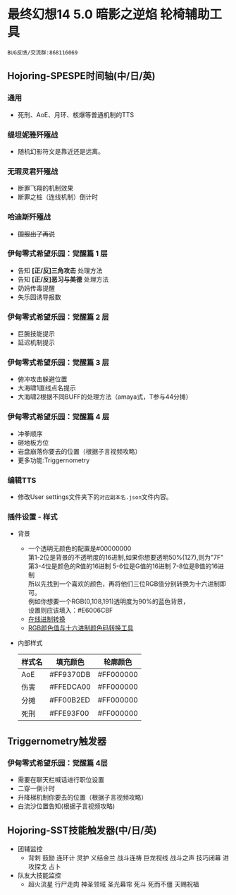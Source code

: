 ﻿# 最终幻想14 5.0 暗影之逆焰 轮椅辅助工具

    BUG反馈/交流群:868116069

## Hojoring-SPESPE时间轴(中/日/英)

### 通用

- 死刑、AoE、月环、核爆等普通机制的TTS

### 缇坦妮雅歼殛战

- 随机幻影符文是靠近还是远离。

### 无瑕灵君歼殛战

- 断罪飞翔的机制效果
- 断罪之桩（连线机制）倒计时

### 哈迪斯歼殛战

- ~~国服出了再说~~

### 伊甸零式希望乐园：觉醒篇 1 层

- 告知 **\[正/反\]三角攻击**    处理方法
- 告知 **\[正/反\]恶习与美德**  处理方法
- 奶妈传毒提醒
- 失乐园诱导报数

### 伊甸零式希望乐园：觉醒篇 2 层

- 巨腕技能提示
- 延迟机制提示

### 伊甸零式希望乐园：觉醒篇 3 层

- 俯冲攻击躲避位置
- 大海啸1直线点名提示
- 大海啸2根据不同BUFF的处理方法（amaya式，T参与44分摊）

### 伊甸零式希望乐园：觉醒篇 4 层

- 冲拳顺序
- 砸地板方位
- 岩盘崩落你要去的位置（根据子言视频攻略）
- 更多功能:Triggernometry

### 编辑TTS

- 修改User settings文件夹下的`对应副本名.json`文件内容。

### 插件设置 - 样式

- 背景

  - 一个透明无颜色的配置是#00000000  
    第1-2位是背景的不透明度的16进制,如果你想要透明50%(127),则为"7F"  
    第3-4位是颜色的R值的16进制  5-6位是G值的16进制 7-8位是B值的16进制  
    所以先找到一个喜欢的颜色，再将他们三位RGB值分别转换为十六进制即可。  
    例如你想要一个RGB(0,108,191)透明度为90%的蓝色背景，  
    设置则应该填入：#E6006CBF  
  - [在线进制转换](https://tool.oschina.net/hexconvert/)
  - [RGB颜色值与十六进制颜色码转换工具](https://www.sioe.cn/yingyong/yanse-rgb-16/)

- 内部样式

  | 样式名 | 填充颜色  | 轮廓颜色  |
  |--------|-----------|-----------|
  | AoE    | #FF9370DB | #FF000000 |
  | 伤害   | #FFEDCA00 | #FF000000 |
  | 分摊   | #FF00B2ED | #FF000000 |
  | 死刑   | #FFE93F00 | #FF000000 |

## Triggernometry触发器

### 伊甸零式希望乐园：觉醒篇 4层

- 需要在聊天栏喊话进行职位设置
- 二穿一倒计时
- 升降梯机制你要去的位置（根据子言视频攻略）
- 白流沙位置告知(根据子言视频攻略)

## Hojoring-SST技能触发器(中/日/英)

- 团辅监控
  - 背刺 鼓励 连环计 灵护 义结金兰 战斗连祷 巨龙视线 战斗之声 技巧闭幕 进攻探戈 占卜
- 队友大技能监控
  - 超火流星 行尸走肉 神圣领域 圣光幕帘 死斗 死而不僵 天赐祝福
